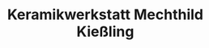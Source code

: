---
title: "Keramikwerkstatt Mechthild Kießling"
url: /radebeul/keramikwerkstatt-mechthild-kiessling/
shop: Töpferei
---